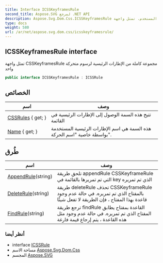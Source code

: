 ```yaml
---
title: Interface ICSSKeyframesRule
second_title: Aspose.SVG لمرجع .NET API
description: Aspose.Svg.Dom.Css.ICSSKeyframesRule واجهه المستخدم. تمثل واجهة CSSKeyframesRule مجموعة كاملة من الإطارات الرئيسية لرسوم متحركة واحد
type: docs
weight: 580
url: /ar/net/aspose.svg.dom.css/icsskeyframesrule/
---
```

## ICSSKeyframesRule interface

تمثل واجهة CSSKeyframesRule مجموعة كاملة من الإطارات الرئيسية لرسوم متحركة واحد

```csharp
public interface ICSSKeyframesRule : ICSSRule
```

## الخصائص

| اسم | وصف |
| --- | --- |
| [CSSRules](../../aspose.svg.dom.css/icsskeyframesrule/cssrules/) { get; } | تتيح هذه السمة الوصول إلى الإطارات الرئيسية في القائمة |
| [Name](../../aspose.svg.dom.css/icsskeyframesrule/name/) { get; } | هذه السمة هي اسم الإطارات الرئيسية المستخدمة بواسطة خاصية "اسم الحركة". |

## طُرق

| اسم | وصف |
| --- | --- |
| [AppendRule](../../aspose.svg.dom.css/icsskeyframesrule/appendrule/)(string) | تلحق طريقة appendRule CSSKeyframeRule التي تم تمريرها بالقائمة في key الذي تم تمريره |
| [DeleteRule](../../aspose.svg.dom.css/icsskeyframesrule/deleterule/)(string) | طريقة deleteRule تحذف CSSKeyframeRule بالمفتاح الذي تم تمريره. في حالة عدم وجود قاعدة بهذا المفتاح ، فإن الطريقة لا تفعل شيئًا |
| [FindRule](../../aspose.svg.dom.css/icsskeyframesrule/findrule/)(string) | ترجع طريقة findRule القاعدة بمفتاح يطابق المفتاح الذي تم تمريره. في حالة عدم وجود مثل هذه القاعدة ، يتم إرجاع قيمة فارغة |

### أنظر أيضا

* interface [ICSSRule](../icssrule/)
* مساحة الاسم [Aspose.Svg.Dom.Css](../../aspose.svg.dom.css/)
* المجسم [Aspose.SVG](../../)


